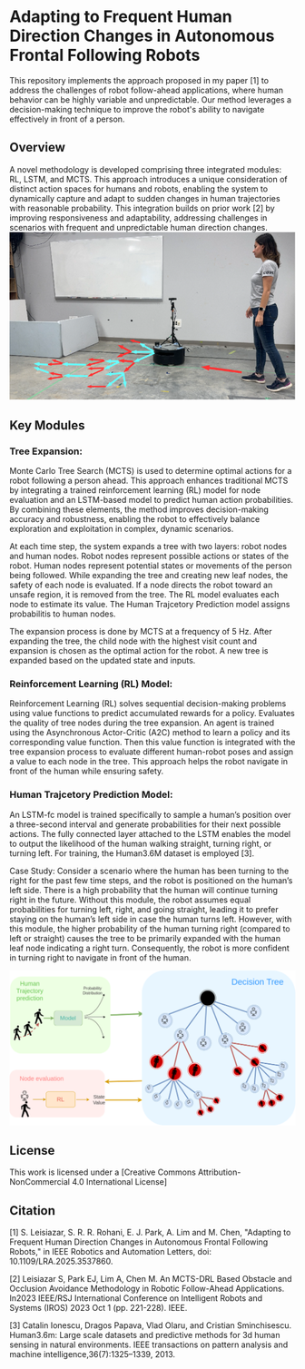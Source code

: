 # Adapting to Frequent Human Direction Changes in Autonomous Frontal Following Robots

This repository implements the approach proposed in my paper [1] to address the challenges of robot follow-ahead applications, where human behavior can be highly variable and unpredictable. Our method leverages a decision-making technique to improve the robot's ability to navigate effectively in front of a person.

## Overview
A novel methodology is developed comprising three integrated modules: RL, LSTM, and MCTS. This approach introduces a unique consideration of distinct action spaces for humans and robots, enabling the system to dynamically capture and adapt to sudden changes in human trajectories with reasonable probability. This integration builds on prior work [2] by improving responsiveness and adaptability, addressing challenges in scenarios with frequent and unpredictable human direction changes. 
![alt text](images/cover.png)


## Key Modules

### Tree Expansion:
Monte Carlo Tree Search (MCTS) is used to determine optimal actions for a robot following a person ahead. This approach enhances traditional MCTS by integrating a trained reinforcement learning (RL) model for node evaluation and an LSTM-based model to predict human action probabilities. By combining these elements, the method improves decision-making accuracy and robustness, enabling the robot to effectively balance exploration and exploitation in complex, dynamic scenarios.

At each time step, the system expands a tree with two layers: robot nodes and human nodes. 
Robot nodes represent possible actions or states of the robot.
Human nodes represent potential states or movements of the person being followed.
While expanding the tree and creating new leaf nodes, the safety of each node is evaluated. If a node directs the robot toward an unsafe region, it is removed from the tree.
The RL model evaluates each node to estimate its value.
The Human Trajcetory Prediction model assigns probabilitis to human nodes.

The expansion process is done by MCTS at a frequency of 5 Hz.
After expanding the tree, the child node with the highest visit count and expansion is chosen as the optimal action for the robot.
A new tree is expanded based on the updated state and inputs.


### Reinforcement Learning (RL) Model:
Reinforcement Learning (RL) solves sequential decision-making problems using value functions to predict accumulated rewards for a policy. 
Evaluates the quality of tree nodes during the tree expansion.
An agent is trained using the Asynchronous Actor-Critic (A2C) method to
learn a policy and its corresponding value function. Then
this value function is integrated with the tree expansion process
to evaluate different human-robot poses and assign a value to
each node in the tree. This approach helps the robot navigate
in front of the human while ensuring safety.



### Human Trajcetory Prediction Model:
An LSTM-fc model is trained specifically to sample a human’s position over a three-second interval and generate probabilities for their next possible actions.
The fully connected layer attached to the LSTM enables the model to output the likelihood of the human walking straight, turning right, or turning left. For training, 
the Human3.6M dataset is employed [3].

Case Study: Consider a scenario where the human has
been turning to the right for the past few time steps, and
the robot is positioned on the human’s left side. There is
a high probability that the human will continue turning
right in the future. Without this module, the robot assumes
equal probabilities for turning left, right, and going straight,
leading it to prefer staying on the human’s left side in case
the human turns left. However, with this module, the higher
probability of the human turning right (compared to left or
straight) causes the tree to be primarily expanded with the
human leaf node indicating a right turn. Consequently, the
robot is more confident in turning right to navigate in front
of the human.


![alt text](images/modules.png)

## License
This work is licensed under a [Creative Commons Attribution-NonCommercial 4.0 International License]


## Citation
[1] S. Leisiazar, S. R. R. Rohani, E. J. Park, A. Lim and M. Chen, "Adapting to Frequent Human Direction Changes in Autonomous Frontal Following Robots," in IEEE Robotics and Automation Letters, doi: 10.1109/LRA.2025.3537860.

[2] Leisiazar S, Park EJ, Lim A, Chen M. An MCTS-DRL Based Obstacle and Occlusion Avoidance Methodology in Robotic Follow-Ahead Applications. In2023 IEEE/RSJ International Conference on Intelligent Robots and Systems (IROS) 2023 Oct 1 (pp. 221-228). IEEE.

[3] Catalin Ionescu, Dragos Papava, Vlad Olaru, and Cristian Sminchisescu. Human3.6m: Large scale datasets and predictive methods for 3d human sensing in natural environments. IEEE transactions on pattern analysis and machine intelligence,36(7):1325–1339, 2013.
